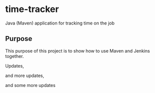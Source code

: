 # time-tracker
Java (Maven) application for tracking time on the job

## Purpose

This purpose of this project is to show how to use Maven and Jenkins together.

Updates, 

and more updates,

and some more updates
